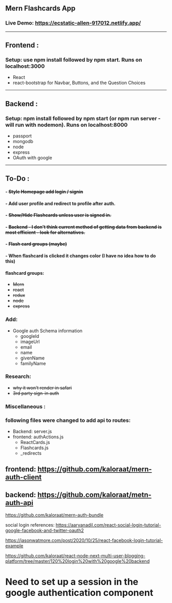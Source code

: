 ## Mern Flashcards App

### Live Demo: https://ecstatic-allen-917012.netlify.app/

---

## Frontend :

### Setup: use npm install followed by npm start. Runs on localhost:3000

- React
- react-bootstrap for Navbar, Buttons, and the Question Choices

---

## Backend :

### Setup: npm install followed by npm start (or npm run server - will run with nodemon). Runs on localhost:8000

- passport
- mongodb
- node
- express
- OAuth with google

---

## To-Do :

#### - ~~Style Homepage add login / signin~~

#### - Add user profile and redirect to profile after auth.

#### - ~~Show/Hide Flashcards unless user is signed in.~~

#### - ~~Backend - I don't think current method of getting data from backend is most efficient - look for alternatives.~~

#### - ~~Flash card groups (maybe)~~

#### - When flashcard is clicked it changes color (I have no idea how to do this)

#### flashcard groups:

- ~~Mern~~
- ~~react~~
- ~~redux~~
- ~~node~~
- ~~express~~

### Add:

- Google auth Schema information
  - googleId
  - imageUrl
  - email
  - name
  - givenName
  - familyName

### Research:

- ~~why it won't render in safari~~
- ~~3rd party sign-in auth~~

### Miscellaneous :

### following files were changed to add api to routes:

- Backend: server.js
- frontend: authActions.js
  - ReactCards.js
  - Flashcards.js
  - \_redirects

## frontend: https://github.com/kaloraat/mern-auth-client

## backend: https://github.com/kaloraat/metn-auth-api

https://github.com/kaloraat/mern-auth-bundle

social login references:
https://aaryanadil.com/react-social-login-tutorial-google-facebook-and-twitter-oauth2

https://jasonwatmore.com/post/2020/10/25/react-facebook-login-tutorial-example

https://github.com/kaloraat/react-node-next-multi-user-blogging-platform/tree/master/120%20login%20with%20google%20backend

# Need to set up a session in the google authentication component

